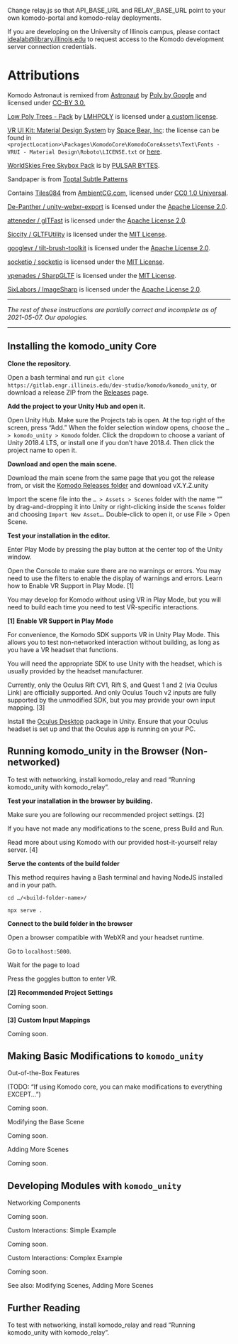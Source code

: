 Change relay.js so that API_BASE_URL and RELAY_BASE_URL point to your own komodo-portal and komodo-relay deployments.

If you are developing on the University of Illinois campus, please contact idealab@library.illinois.edu to request access to the Komodo development server connection credentials.

# Attributions

Komodo Astronaut is remixed from <a href="https://poly.google.com/view/dLHpzNdygsg">Astronaut</a> by <a href="https://poly.google.com/user/4aEd8rQgKu2">Poly by Google</a> and licensed under <a href="https://creativecommons.org/licenses/by/3.0/legalcode">CC-BY 3.0.</a>
        
<a href="https://assetstore.unity.com/packages/3d/vegetation/trees/low-poly-trees-pack-73954#description">Low Poly Trees - Pack</a> by <a href="https://www.lmhpoly.com/">LMHPOLY</a> is licensed under <a href="https://www.mediafire.com/file/ejr7fqerjftpfyt/License.pdf/file">a custom license</a>.

[VR UI Kit: Material Design System](https://assetstore.unity.com/packages/tools/gui/vr-ui-kit-material-design-system-135769#content) by [Space Bear, Inc](https://spacebearinc.com/): the license can be found in `<projectLocation>\Packages\KomodoCore\KomodoCoreAssets\Text\Fonts - VRUI - Material Design\Roboto\LICENSE.txt` or [here](https://github.com/gelic-idealab/komodo-unity/blob/master/Komodo/Assets/Packages/KomodoCore/Samples~/KomodoCoreAssets/Text/Fonts%20-%20VRUI%20-%20Material%20Design/Roboto/LICENSE.txt).

[WorldSkies Free Skybox Pack](https://assetstore.unity.com/packages/2d/textures-materials/sky/worldskies-free-skybox-pack-86517#description) is by [PULSAR BYTES](https://www.pulsarbytes.com/).

Sandpaper is from [Toptal Subtle Patterns](https://subtlepatterns.com)

Contains [Tiles084](ambientCG.com/a/Tiles084) from [AmbientCG.com](https://help.ambientcg.com/01-General/Licensing.html), licensed under [CC0 1.0 Universal](https://creativecommons.org/publicdomain/zero/1.0/).

[De-Panther / unity-webxr-export](https://github.com/De-Panther/unity-webxr-export/) is licensed under the [Apache License 2.0](https://github.com/De-Panther/unity-webxr-export/blob/master/LICENSE).

[atteneder / glTFast](https://github.com/atteneder/glTFast) is licensed under the [Apache License 2.0](https://github.com/atteneder/glTFast/blob/main/LICENSE.md).

[Siccity / GLTFUtility](https://github.com/Siccity/GLTFUtility) is licensed under the [MIT License](https://github.com/Siccity/GLTFUtility/blob/master/LICENSE.md).

[googlevr / tilt-brush-toolkit](https://github.com/googlevr/tilt-brush-toolkit/) is licensed under the [Apache License 2.0](https://github.com/googlevr/tilt-brush-toolkit/blob/master/LICENSE).

[socketio / socketio](https://github.com/socketio/socket.io) is licensed under the [MIT License](https://github.com/socketio/socket.io/blob/master/LICENSE).

[vpenades / SharpGLTF](https://github.com/vpenades/SharpGLTF) is licensed under the [MIT License](https://github.com/vpenades/SharpGLTF/blob/master/LICENSE).

[SixLabors / ImageSharp](https://github.com/SixLabors/ImageSharp) is licensed under the [Apache License 2.0](https://github.com/SixLabors/ImageSharp/blob/master/LICENSE).

___
*The rest of these instructions are partially correct and incomplete as of 2021-05-07. Our apologies.*
___

## Installing the komodo_unity Core

**Clone the repository.** 

Open a bash terminal and run `git clone https://gitlab.engr.illinois.edu/dev-studio/komodo/komodo_unity`, or download a release ZIP from the [Releases](https://gitlab.engr.illinois.edu/dev-studio/komodo/komodo_unity/-/releases/) page. 

**Add the project to your Unity Hub and open it.**

Open Unity Hub. Make sure the Projects tab is open. At the top right of the screen, press “Add.” When the folder selection window opens, choose the  `… > komodo_unity > Komodo` folder. Click the dropdown to choose a variant of Unity 2018.4 LTS, or install one if you don’t have 2018.4. Then click the project name to open it. 

**Download and open the main scene.** 

Download the main scene from the same page that you got the release from, or visit the [Komodo Releases folder](https://uofi.box.com/s/gsrtdj8bfyxet3gssnefif8d30cpvpk6) and download vX.Y.Z.unity

Import the scene file into the `… > Assets > Scenes` folder with the name “<name>” by drag-and-dropping it into Unity or right-clicking inside the `Scenes` folder and choosing `Import New Asset…`. Double-click to open it, or use File > Open Scene.

**Test your installation in the editor.**

Enter Play Mode by pressing the play button at the center top of the Unity window. 

Open the Console to make sure there are no warnings or errors. You may need to use the filters to enable the display of warnings and errors. 
Learn how to Enable VR Support in Play Mode. [1] 

You may develop for Komodo without using VR in Play Mode, but you will need to build each time you need to test VR-specific interactions.

**[1]** **Enable VR Support in Play Mode**

For convenience, the Komodo SDK supports VR in Unity Play Mode. This allows you to test non-networked interaction without building, as long as you have a VR headset that functions. 

You will need the appropriate SDK to use Unity with the headset, which is usually provided by the headset manufacturer. 

Currently, only the Oculus Rift CV1, Rift S, and Quest 1 and 2 (via Oculus Link) are officially supported. And only Oculus Touch v2 inputs are fully supported by the unmodified SDK, but you may provide your own input mapping. [3]

Install the [Oculus Desktop](https://docs.unity3d.com/Packages/com.unity.xr.oculus.standalone@1.38/manual/index.html) package in Unity. 
Ensure that your Oculus headset is set up and that the Oculus app is running on your PC.

## Running komodo_unity in the Browser (Non-networked)

To test with networking, install komodo_relay and read “Running komodo_unity with komodo_relay”. 

**Test your installation in the browser by building.**

Make sure you are following our recommended project settings. [2]

If you have not made any modifications to the scene, press Build and Run. 

Read more about using Komodo with our provided host-it-yourself relay server. [4]

**Serve the contents of the build folder**

This method requires having a Bash terminal and having NodeJS installed and in your path. 

`cd …/<build-folder-name>/`

`npx serve .`

**Connect to the build folder in the browser** 

Open a browser compatible with WebXR and your headset runtime. 

Go to `localhost:5000`.

Wait for the page to load

Press the goggles button to enter VR.

**[2]** **Recommended Project Settings**

Coming soon. 

**[3]** **Custom Input Mappings**

Coming soon.

## Making Basic Modifications to `komodo_unity`

Out-of-the-Box Features

(TODO: “If using Komodo core, you can make modifications to everything EXCEPT…”)

Coming soon. 

Modifying the Base Scene

Coming soon. 

Adding More Scenes

Coming soon.

## Developing Modules with `komodo_unity`

Networking Components

Coming soon. 

Custom Interactions: Simple Example

Coming soon. 

Custom Interactions: Complex Example

Coming soon. 

See also: Modifying Scenes, Adding More Scenes

## Further Reading

To test with networking, install komodo_relay and read “Running komodo_unity with komodo_relay”. 
